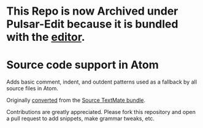 # This Repo is now Archived under Pulsar-Edit because it is bundled with the [editor](https://github.com/pulsar-edit/pulsar/tree/master/packages#core-packages).

# Source code support in Atom

Adds basic comment, indent, and outdent patterns used as a fallback by all
source files in Atom.

Originally [converted](http://flight-manual.atom.io/hacking-atom/sections/converting-from-textmate)
from the [Source TextMate bundle](https://github.com/textmate/source.tmbundle).

Contributions are greatly appreciated. Please fork this repository and open a
pull request to add snippets, make grammar tweaks, etc.

